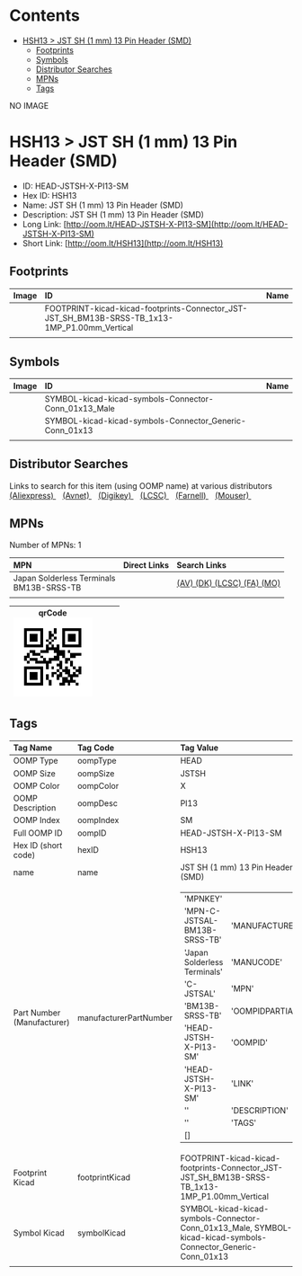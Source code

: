 



Contents
========

* [HSH13 > JST SH (1 mm) 13 Pin Header (SMD)](#hsh13--jst-sh-1-mm-13-pin-header-smd)
	* [Footprints](#footprints)
	* [Symbols](#symbols)
	* [Distributor Searches](#distributor-searches)
	* [MPNs](#mpns)
	* [Tags](#tags)
  
NO IMAGE  
# HSH13 > JST SH (1 mm) 13 Pin Header (SMD)

- ID: HEAD-JSTSH-X-PI13-SM
- Hex ID: HSH13
- Name: JST SH (1 mm) 13 Pin Header (SMD)
- Description: JST SH (1 mm) 13 Pin Header (SMD)
- Long Link: [http://oom.lt/HEAD-JSTSH-X-PI13-SM](http://oom.lt/HEAD-JSTSH-X-PI13-SM)
- Short Link: [http://oom.lt/HSH13](http://oom.lt/HSH13)

## Footprints
  

|Image|ID|Name|
| :--- | :--- | :--- |
||FOOTPRINT-kicad-kicad-footprints-Connector_JST-JST_SH_BM13B-SRSS-TB_1x13-1MP_P1.00mm_Vertical||
||||

## Symbols
  

|Image|ID|Name|
| :--- | :--- | :--- |
|![]()|SYMBOL-kicad-kicad-symbols-Connector-Conn_01x13_Male||
|![]()|SYMBOL-kicad-kicad-symbols-Connector_Generic-Conn_01x13||
||||

## Distributor Searches
  
Links to search for this item (using OOMP name) at various distributors  
[(Aliexpress) ](https://www.aliexpress.com/wholesale?SearchText=1117JST+SH+1+mm+13+Pin+Header+SMD)&nbsp;&nbsp;&nbsp;[(Avnet) ](https://www.avnet.com/shop/us/search/JST+SH+1+mm+13+Pin+Header+SMD)&nbsp;&nbsp;&nbsp;[(Digikey) ](https://www.digikey.co.uk/en/products/result?s=JST+SH+1+mm+13+Pin+Header+SMD)&nbsp;&nbsp;&nbsp;[(LCSC) ](https://www.lcsc.com/search?q=JST+SH+1+mm+13+Pin+Header+SMD)&nbsp;&nbsp;&nbsp;[(Farnell) ](https://uk.farnell.com/search?st=JST+SH+1+mm+13+Pin+Header+SMD)&nbsp;&nbsp;&nbsp;[(Mouser) ](https://www.mouser.com/c/?q=JST+SH+1+mm+13+Pin+Header+SMD)&nbsp;&nbsp;&nbsp;
## MPNs
  
Number of MPNs: 1  

|MPN|Direct Links|Search Links|
| :--- | :--- | :--- |
|Japan Solderless Terminals<br>BM13B-SRSS-TB||[(AV) ](https://www.avnet.com/shop/us/search/BM13B-SRSS-TB)[(DK) ](https://www.digikey.co.uk/products/en?keywords=BM13B-SRSS-TB)[(LCSC) ](https://www.lcsc.com/search?q=BM13B-SRSS-TB)[(FA) ](https://uk.farnell.com/search?st=BM13B-SRSS-TB)[(MO) ](https://www.mouser.com/c/?q=BM13B-SRSS-TB)|
||||
  

|qrCode<br>[![](https://raw.githubusercontent.com/oomlout/oomlout_OOMP_parts_V2/main/HEAD/JSTSH/X/PI13/SM/qrCode_140.png)](https://github.com/oomlout/oomlout_OOMP_parts_V2/tree/main/HEAD/JSTSH/X/PI13/SM/qrCode.png)||||
| :---: | :---: | :---: | :---: |

## Tags
  

|Tag Name|Tag Code|Tag Value|
| :--- | :--- | :--- |
|OOMP Type|oompType|HEAD|
|OOMP Size|oompSize|JSTSH|
|OOMP Color|oompColor|X|
|OOMP Description|oompDesc|PI13|
|OOMP Index|oompIndex|SM|
|Full OOMP ID|oompID|HEAD-JSTSH-X-PI13-SM|
|Hex ID (short code)|hexID|HSH13|
|name|name|JST SH (1 mm) 13 Pin Header (SMD)|
|Part Number (Manufacturer)|manufacturerPartNumber|<table><tr><td>'MPNKEY'</td></tr><tr><td> 'MPN-C-JSTSAL-BM13B-SRSS-TB'</td><td> 'MANUFACTURER'</td></tr><tr><td> 'Japan Solderless Terminals'</td><td> 'MANUCODE'</td></tr><tr><td> 'C-JSTSAL'</td><td> 'MPN'</td></tr><tr><td> 'BM13B-SRSS-TB'</td><td> 'OOMPIDPARTIAL'</td></tr><tr><td> 'HEAD-JSTSH-X-PI13-SM'</td><td> 'OOMPID'</td></tr><tr><td> 'HEAD-JSTSH-X-PI13-SM'</td><td> 'LINK'</td></tr><tr><td> ''</td><td> 'DESCRIPTION'</td></tr><tr><td> ''</td><td> 'TAGS'</td></tr><tr><td> []</td></tr></table>|
|Footprint Kicad|footprintKicad|FOOTPRINT-kicad-kicad-footprints-Connector_JST-JST_SH_BM13B-SRSS-TB_1x13-1MP_P1.00mm_Vertical|
|Symbol Kicad|symbolKicad|SYMBOL-kicad-kicad-symbols-Connector-Conn_01x13_Male, SYMBOL-kicad-kicad-symbols-Connector_Generic-Conn_01x13|
||||
